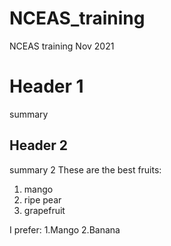 # NCEAS_training
NCEAS training Nov 2021
# Header 1
summary 
## Header 2
summary 2
These are the best fruits:

1. mango
1. ripe pear
1. grapefruit

I prefer:
1.Mango
2.Banana